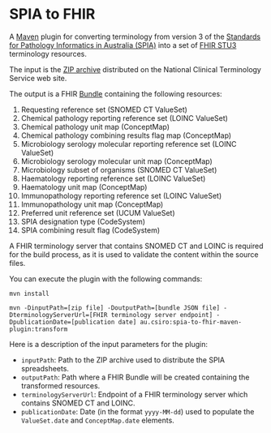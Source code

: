 # SPIA to FHIR

A [Maven](https://maven.apache.org/) plugin for converting terminology from version 3 of the [Standards for Pathology Informatics in Australia (SPIA)](https://test.rcpa.edu.au/Library/Practising-Pathology/PTIS/APUTS-Downloads) into a set of [FHIR STU3](https://hl7.org/fhir/STU3/) terminology resources.

The input is the [ZIP archive](https://www.healthterminologies.gov.au/access?content=rcpadownload) distributed on the National Clinical Terminology Service web site.

The output is a FHIR [Bundle](https://hl7.org/fhir/STU3/bundle.html) containing the following resources:

1. Requesting reference set (SNOMED CT ValueSet)
2. Chemical pathology reporting reference set (LOINC ValueSet)
3. Chemical pathology unit map (ConceptMap)
4. Chemical pathology combining results flag map (ConceptMap)
5. Microbiology serology molecular reporting reference set (LOINC ValueSet)
6. Microbiology serology molecular unit map (ConceptMap)
7. Microbiology subset of organisms (SNOMED CT ValueSet)
8. Haematology reporting reference set (LOINC ValueSet)
9. Haematology unit map (ConceptMap)
10. Immunopathology reporting reference set (LOINC ValueSet)
11. Immunopathology unit map (ConceptMap)
12. Preferred unit reference set (UCUM ValueSet)
13. SPIA designation type (CodeSystem)
14. SPIA combining result flag (CodeSystem)

A FHIR terminology server that contains SNOMED CT and LOINC is required for the build process, as it is used to validate the content within the source files.

You can execute the plugin with the following commands:

```
mvn install

mvn -DinputPath=[zip file] -DoutputPath=[bundle JSON file] -DterminologyServerUrl=[FHIR terminology server endpoint] -DpublicationDate=[publication date] au.csiro:spia-to-fhir-maven-plugin:transform
```

Here is a description of the input parameters for the plugin:

* `inputPath`: Path to the ZIP archive used to distribute the SPIA spreadsheets.
* `outputPath`: Path where a FHIR Bundle will be created containing the transformed resources.
* `terminologyServerUrl`: Endpoint of a FHIR terminology server which contains SNOMED CT and LOINC.
* `publicationDate`: Date (in the format `yyyy-MM-dd`) used to populate the `ValueSet.date` and `ConceptMap.date` elements.